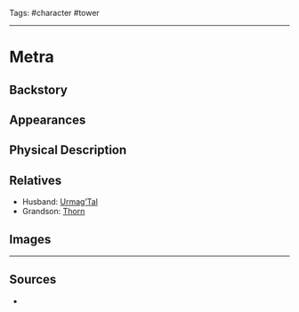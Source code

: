 Tags: #character #tower 

---
# Metra

## Backstory

## Appearances

## Physical Description

## Relatives

- Husband: [Urmag’Tal](Urmag’Tal.md)
- Grandson: [Thorn](Thorn.md)

## Images

---
## Sources
- 